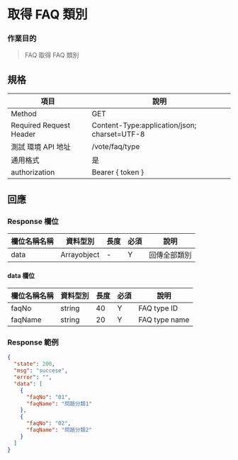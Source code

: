 # 取得 FAQ 類別

### 作業目的

> FAQ 取得 FAQ 類別

## 規格

| 項目                    | 說明                                         |
| ----------------------- | -------------------------------------------- |
| Method                  | GET                                          |
| Required Request Header | Content-Type:application/json; charset=UTF-8 |
| 測試 環境 API 地址      | /vote/faq/type                               |
| 通用格式                | 是                                           |
| authorization           | Bearer { token }                             |

## 回應

### Response 欄位

| 欄位名稱名稱 | 資料型別    | 長度 | 必須 | 說明         |
| ------------ | ----------- | ---- | ---- | ------------ |
| data         | Arrayobject | -    | Y    | 回傳全部類別 |

#### data 欄位

| 欄位名稱名稱 | 資料型別 | 長度 | 必須 | 說明          |
| ------------ | -------- | ---- | ---- | ------------- |
| faqNo        | string   | 40   | Y    | FAQ type ID   |
| faqName      | string   | 20   | Y    | FAQ type name |

### Response 範例

```json
{
  "state": 200,
  "msg": "succese",
  "error": "",
  "data": [
    {
      "faqNo": "01",
      "faqName": "問題分類1"
    },
    {
      "faqNo": "02",
      "faqName": "問題分類2"
    }
  ]
}
```
